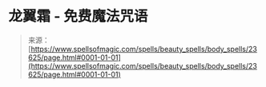 <!--yml

类别：未分类

日期：2024年06月12日 19:08:52

-->

# 龙翼霜 - 免费魔法咒语

> 来源：[https://www.spellsofmagic.com/spells/beauty_spells/body_spells/23625/page.html#0001-01-01](https://www.spellsofmagic.com/spells/beauty_spells/body_spells/23625/page.html#0001-01-01)
